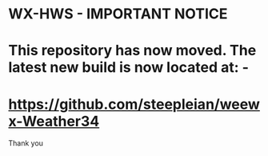# WX-HWS - IMPORTANT NOTICE

# This repository has now moved. The latest new build is now located at: -

# https://github.com/steepleian/weewx-Weather34

Thank you
